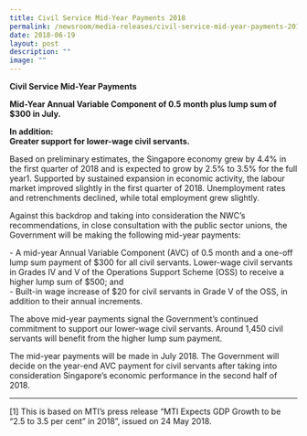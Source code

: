 ```yaml
---
title: Civil Service Mid‑Year Payments 2018
permalink: /newsroom/media-releases/civil-service-mid-year-payments-2018/
date: 2018-06-19
layout: post
description: ""
image: ""
---
```

**Civil Service Mid-Year Payments** 

**Mid-Year Annual Variable Component of 0.5 month plus lump sum of $300 in July.**  

**In addition:   
Greater support for lower-wage civil servants.** 
  
Based on preliminary estimates, the Singapore economy grew by 4.4% in the first quarter of 2018 and is expected to grow by 2.5% to 3.5% for the full year1. Supported by sustained expansion in economic activity, the labour market improved slightly in the first quarter of 2018. Unemployment rates and retrenchments declined, while total employment grew slightly.  
  
Against this backdrop and taking into consideration the NWC’s recommendations, in close consultation with the public sector unions, the Government will be making the following mid-year payments:  
  
\- A mid-year Annual Variable Component (AVC) of 0.5 month and a one-off lump sum payment of $300 for all civil servants. Lower-wage civil servants in Grades IV and V of the Operations Support Scheme (OSS) to receive a higher lump sum of $500; and  
\- Built-in wage increase of $20 for civil servants in Grade V of the OSS, in addition to their annual increments.  
  
The above mid-year payments signal the Government’s continued commitment to support our lower-wage civil servants. Around 1,450 civil servants will benefit from the higher lump sum payment.  
  
The mid-year payments will be made in July 2018. The Government will decide on the year-end AVC payment for civil servants after taking into consideration Singapore’s economic performance in the second half of 2018.  

* * *

\[1\] This is based on MTI’s press release “MTI Expects GDP Growth to be “2.5 to 3.5 per cent” in 2018”, issued on 24 May 2018.